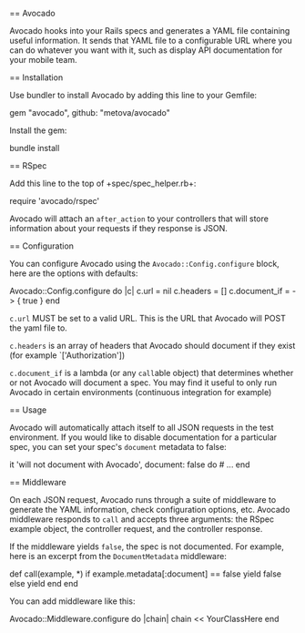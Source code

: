 == Avocado

Avocado hooks into your Rails specs and generates a YAML file containing useful information. It sends
that YAML file to a configurable URL where you can do whatever you want with it, such as display API
documentation for your mobile team.

== Installation

Use bundler to install Avocado by adding this line to your Gemfile:

  gem "avocado", github: "metova/avocado"

Install the gem:

  bundle install

== RSpec

Add this line to the top of +spec/spec_helper.rb+:

  require 'avocado/rspec'

Avocado will attach an ```after_action``` to your controllers that will store information about your requests
if they response is JSON.

== Configuration

You can configure Avocado using the `Avocado::Config.configure` block, here are the options with defaults:

  Avocado::Config.configure do |c|
    c.url = nil
    c.headers = []
    c.document_if = -> { true }
  end

`c.url` MUST be set to a valid URL. This is the URL that Avocado will POST the yaml file to.

`c.headers` is an array of headers that Avocado should document if they exist (for example `['Authorization'])

`c.document_if` is a lambda (or any `call`able object) that determines whether or not Avocado will
document a spec. You may find it useful to only run Avocado in certain environments (continuous integration for example)

== Usage

Avocado will automatically attach itself to all JSON requests in the test environment. If you would like
to disable documentation for a particular spec, you can set your spec's `document` metadata to false:

  it 'will not document with Avocado', document: false do
    # ...
  end

== Middleware

On each JSON request, Avocado runs through a suite of middleware to generate the YAML information, check
configuration options, etc. Avocado middleware responds to `call` and accepts three arguments: the RSpec
example object, the controller request, and the controller response.

If the middleware yields `false`, the spec is not documented. For example, here is an excerpt from the
`DocumentMetadata` middleware:

  def call(example, *)
    if example.metadata[:document] == false
      yield false
    else
      yield
    end
  end

You can add middleware like this:

  Avocado::Middleware.configure do |chain|
    chain << YourClassHere
  end
